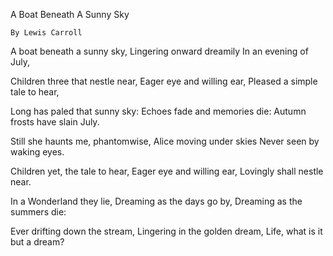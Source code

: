 A Boat Beneath A Sunny Sky

    By Lewis Carroll



A boat beneath a sunny sky,
Lingering onward dreamily
In an evening of July,

Children three that nestle near,
Eager eye and willing ear,
Pleased a simple tale to hear,

Long has paled that sunny sky:
Echoes fade and memories die:
Autumn frosts have slain July.

Still she haunts me, phantomwise,
Alice moving under skies
Never seen by waking eyes.

Children yet, the tale to hear,
Eager eye and willing ear,
Lovingly shall nestle near.

In a Wonderland they lie,
Dreaming as the days go by,
Dreaming as the summers die:

Ever drifting down the stream,
Lingering in the golden dream,
Life, what is it but a dream?
